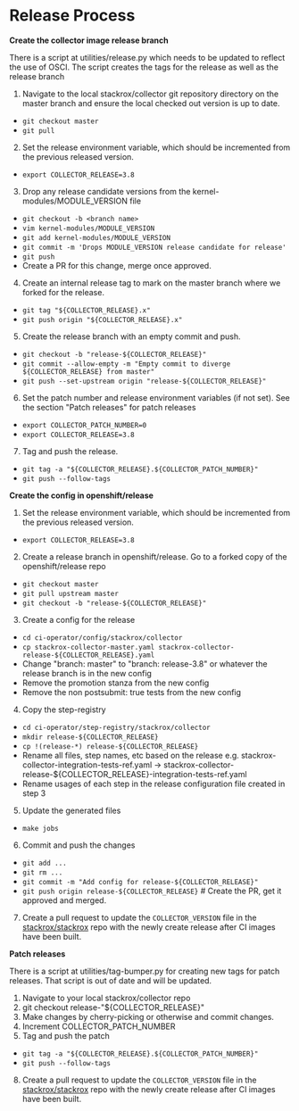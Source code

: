 # Release Process

**Create the collector image release branch**

There is a script at utilities/release.py which needs to be updated to reflect the use of OSCI.
The script creates the tags for the release as well as the release branch

1. Navigate to the local stackrox/collector git repository directory on the master branch and ensure the local checked out version is up to date.
  - `git checkout master`
  - `git pull`
2. Set the release environment variable, which should be incremented from the previous released version.
  - `export COLLECTOR_RELEASE=3.8`
3. Drop any release candidate versions from the kernel-modules/MODULE_VERSION file
  - `git checkout -b <branch name>`
  - `vim kernel-modules/MODULE_VERSION`
  - `git add kernel-modules/MODULE_VERSION`
  - `git commit -m 'Drops MODULE_VERSION release candidate for release'`
  - `git push`
  - Create a PR for this change, merge once approved.
4. Create an internal release tag to mark on the master branch where we forked for the release.
  - `git tag "${COLLECTOR_RELEASE}.x"`
  - `git push origin "${COLLECTOR_RELEASE}.x"`
5. Create the release branch with an empty commit and push.
  - `git checkout -b "release-${COLLECTOR_RELEASE}"`
  - `git commit --allow-empty -m "Empty commit to diverge ${COLLECTOR_RELEASE} from master"`
  - `git push --set-upstream origin "release-${COLLECTOR_RELEASE}"`
6. Set the patch number and release environment variables (if not set). See the section "Patch releases" for patch releases
  - `export COLLECTOR_PATCH_NUMBER=0`
  - `export COLLECTOR_RELEASE=3.8`
7. Tag and push the release.
  - `git tag -a "${COLLECTOR_RELEASE}.${COLLECTOR_PATCH_NUMBER}"`
  - `git push --follow-tags`

**Create the config in openshift/release**

1. Set the release environment variable, which should be incremented from the previous released version.
  - `export COLLECTOR_RELEASE=3.8`
2. Create a release branch in openshift/release. Go to a forked copy of the openshift/release repo
  - `git checkout master`
  - `git pull upstream master`
  - `git checkout -b "release-${COLLECTOR_RELEASE}"`
3. Create a config for the release
  - `cd ci-operator/config/stackrox/collector`
  - `cp stackrox-collector-master.yaml stackrox-collector-release-${COLLECTOR_RELEASE}.yaml`
  - Change "branch: master" to "branch: release-3.8" or whatever the release branch is in the new config
  - Remove the promotion stanza from the new config 
  - Remove the non postsubmit: true tests from the new config
4. Copy the step-registry
  - `cd ci-operator/step-registry/stackrox/collector`
  - `mkdir release-${COLLECTOR_RELEASE}`
  - `cp !(release-*) release-${COLLECTOR_RELEASE}`
  - Rename all files, step names, etc based on the release
    e.g. stackrox-collector-integration-tests-ref.yaml -> stackrox-collector-release-${COLLECTOR_RELEASE}-integration-tests-ref.yaml
  - Rename usages of each step in the release configuration file created in step 3
5. Update the generated files
  - `make jobs`
6. Commit and push the changes
  - `git add ...`
  - `git rm ...`
  - `git commit -m "Add config for release-${COLLECTOR_RELEASE}"`
  - `git push origin release-${COLLECTOR_RELEASE}` # Create the PR, get it approved and merged.
7. Create a pull request to update the `COLLECTOR_VERSION` file in the [stackrox/stackrox](https://github.com/stackrox/stackrox/) repo with the newly create release after CI images have been built.

**Patch releases**

There is a script at utilities/tag-bumper.py for creating new tags for patch releases.
That script is out of date and will be updated.

1. Navigate to your local stackrox/collector repo 
2. git checkout release-"${COLLECTOR_RELEASE}"
4. Make changes by cherry-picking or otherwise and commit changes.
5. Increment COLLECTOR_PATCH_NUMBER
6. Tag and push the patch
  - `git tag -a "${COLLECTOR_RELEASE}.${COLLECTOR_PATCH_NUMBER}"`
  - `git push --follow-tags`
8. Create a pull request to update the `COLLECTOR_VERSION` file in the [stackrox/stackrox](https://github.com/stackrox/stackrox/) repo with the newly create release after CI images have been built.

